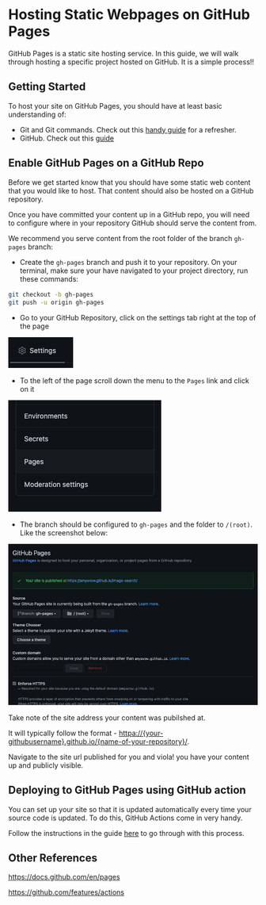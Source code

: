 # Hosting Static Webpages on GitHub Pages

GitHub Pages is a static site hosting service. In this guide, we will walk through hosting a specific project hosted on GitHub. It is a simple process!!

## Getting Started

To host your site on GitHub Pages, you should have at least basic understanding of:

* Git and Git commands. Check out this [handy guide](https://www.atlassian.com/git/tutorials/atlassian-git-cheatsheet) for a refresher.
* GitHub. Check out this [guide](https://guides.github.com/activities/hello-world/)

## Enable GitHub Pages on a GitHub Repo

Before we get started know that you should have some static web content that you would like to host.
That content should also be hosted on a GitHub repository.

Once you have committed your content up in a GitHub repo, you will need to configure where in your repository GitHub should serve the content from.

We recommend you serve content from the root folder of the branch `gh-pages` branch:

* Create the `gh-pages` branch and  push it to your repository. On your terminal, make sure your have navigated to your project directory, run these commands:

```bash
git checkout -b gh-pages
git push -u origin gh-pages
```

* Go to your GitHub Repository, click on the settings tab right at the top of the page

![settings tab](./assests/settings-tab.png)

* To the left of the page scroll down the menu to the `Pages` link and click on it

![Pages tab](./assests/pages-tab.png)

* The branch should be configured to `gh-pages` and the folder to `/(root)`. Like the screenshot below:

![configure](./assests/configure_branch.png)

Take note of the site address your content was pubilshed at.

It will typically follow the format  - <httpa://{your-githubusername}.github.io/{name-of-your-repository}/>.

Navigate to the site url published for you and viola! you have your content up and publicly visible.

## Deploying to GitHub Pages using GitHub action

You can set up your site so that it is updated automatically every time your source code is updated.
To do this, GitHub Actions come in very handy.

Follow the instructions in the  guide [here](https://github.com/marketplace/actions/deploy-to-github-pages) to go through with this process.

## Other References

<https://docs.github.com/en/pages>

<https://github.com/features/actions>
